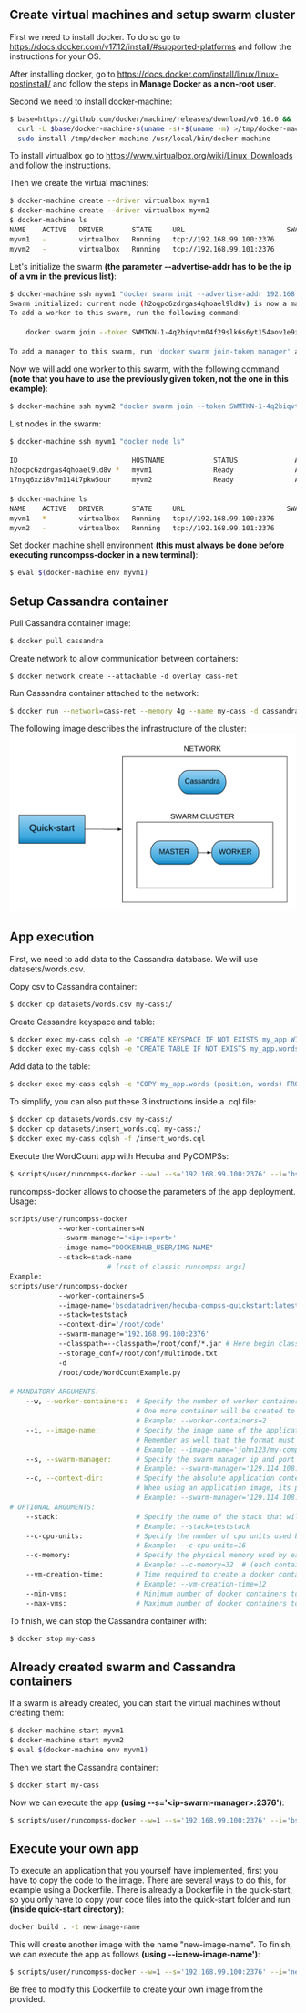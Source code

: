 ## Create virtual machines and setup swarm cluster
First we need to install docker. To do so go to https://docs.docker.com/v17.12/install/#supported-platforms and follow the instructions for your OS.

After installing docker, go to https://docs.docker.com/install/linux/linux-postinstall/ and follow the steps in **Manage Docker as a non-root user**.

Second we need to install docker-machine:
```bash
$ base=https://github.com/docker/machine/releases/download/v0.16.0 &&
  curl -L $base/docker-machine-$(uname -s)-$(uname -m) >/tmp/docker-machine &&
  sudo install /tmp/docker-machine /usr/local/bin/docker-machine
```
To install virtualbox go to https://www.virtualbox.org/wiki/Linux_Downloads and follow the instructions.

Then we create the virtual machines:
```bash
$ docker-machine create --driver virtualbox myvm1
$ docker-machine create --driver virtualbox myvm2
$ docker-machine ls
NAME    ACTIVE   DRIVER       STATE     URL                         SWARM   DOCKER     ERRORS
myvm1   -        virtualbox   Running   tcp://192.168.99.100:2376           v18.09.6   
myvm2   -        virtualbox   Running   tcp://192.168.99.101:2376           v18.09.6   
```
Let's initialize the swarm **(the parameter --advertise-addr has to be the ip of a vm in the previous list)**:
```bash
$ docker-machine ssh myvm1 "docker swarm init --advertise-addr 192.168.99.100"
Swarm initialized: current node (h2oqpc6zdrgas4qhoael9ld8v) is now a manager.
To add a worker to this swarm, run the following command:

    docker swarm join --token SWMTKN-1-4q2biqvtm04f29slk6s6yt154aov1e9z98gu7jol24xte8eeqj-6qcoshxgy2stl7wihhyq81vm8 192.168.99.100:2377
    
To add a manager to this swarm, run 'docker swarm join-token manager' and follow the instructions.
```
Now we will add one worker to this swarm, with the following command **(note that you have to use the previously given token, not the one in this example)**:
```bash
$ docker-machine ssh myvm2 "docker swarm join --token SWMTKN-1-4q2biqvtm04f29slk6s6yt154aov1e9z98gu7jol24xte8eeqj-6qcoshxgy2stl7wihhyq81vm8 192.168.99.100:2377"
```
List nodes in the swarm:
```bash
$ docker-machine ssh myvm1 "docker node ls"

ID                            HOSTNAME            STATUS              AVAILABILITY        MANAGER STATUS      ENGINE VERSION
h2oqpc6zdrgas4qhoael9ld8v *   myvm1               Ready               Active              Leader              18.09.6
17nyq6xzi8v7m114i7pkw5our     myvm2               Ready               Active                                  18.09.6

$ docker-machine ls
NAME    ACTIVE   DRIVER       STATE     URL                         SWARM   DOCKER     ERRORS
myvm1   *        virtualbox   Running   tcp://192.168.99.100:2376           v18.09.6   
myvm2   -        virtualbox   Running   tcp://192.168.99.101:2376           v18.09.6
```
Set docker machine shell environment **(this must always be done before executing runcompss-docker in a new terminal)**:
```bash
$ eval $(docker-machine env myvm1)
```
## Setup Cassandra container
Pull Cassandra container image:
```bash
$ docker pull cassandra
```
Create network to allow communication between containers:
```
$ docker network create --attachable -d overlay cass-net
```
Run Cassandra container attached to the network:
```bash
$ docker run --network=cass-net --memory 4g --name my-cass -d cassandra
```
The following image describes the infrastructure of the cluster:
![Quickstart](Quickstart.png)
## App execution
First, we need to add data to the Cassandra database. We will use datasets/words.csv.

Copy csv to Cassandra container:
```bash
$ docker cp datasets/words.csv my-cass:/
```
Create Cassandra keyspace and table:
```bash
$ docker exec my-cass cqlsh -e "CREATE KEYSPACE IF NOT EXISTS my_app WITH replication = {'class': 'SimpleStrategy', 'replication_factor': 1};"
$ docker exec my-cass cqlsh -e "CREATE TABLE IF NOT EXISTS my_app.words (position int PRIMARY KEY, words text);"
```
Add data to the table:
```bash
$ docker exec my-cass cqlsh -e "COPY my_app.words (position, words) FROM '/words.csv' WITH HEADER = TRUE;"
```
To simplify, you can also put these 3 instructions inside a .cql file:
```bash
$ docker cp datasets/words.csv my-cass:/
$ docker cp datasets/insert_words.cql my-cass:/
$ docker exec my-cass cqlsh -f /insert_words.cql
```
Execute the WordCount app with Hecuba and PyCOMPSs:
```bash
$ scripts/user/runcompss-docker --w=1 --s='192.168.99.100:2376' --i='bscdatadriven/hecuba-compss-quickstart:latest' --stack=teststack --context-dir='/root/code' --classpath=/root/conf/*.jar  --storage_conf=/root/conf/multinode.txt /root/code/WordCountExample.py
```
runcompss-docker allows to choose the parameters of the app deployment. Usage:
```bash
scripts/user/runcompss-docker
            --worker-containers=N
            --swarm-manager='<ip>:<port>'
            --image-name="DOCKERHUB_USER/IMG-NAME"
            --stack=stack-name
                        # [rest of classic runcompss args]
Example:
scripts/user/runcompss-docker
            --worker-containers=5
            --image-name='bscdatadriven/hecuba-compss-quickstart:latest'
            --stack=teststack
            --context-dir='/root/code'
            --swarm-manager='192.168.99.100:2376'
            --classpath=--classpath=/root/conf/*.jar # Here begin classic runcompss arguments...
            --storage_conf=/root/conf/multinode.txt
            -d
            /root/code/WordCountExample.py
            
# MANDATORY ARGUMENTS:
    --w, --worker-containers:  # Specify the number of worker containers the app will execute on.
                               # One more container will be created to host the master.
                               # Example: --worker-containers=2
    --i, --image-name:         # Specify the image name of the application image in Dockerhub. Remember you must generate this with runcompss-docker-gen-image.
                               # Remember as well that the format must be: "DOCKERHUB_USERNAME/APP_IMAGE_NAME:TAG" (the :TAG is optional).
                               # Example: --image-name='john123/my-compss-application:1.9'
    --s, --swarm-manager:      # Specify the swarm manager ip and port (format:  <ip>:<port>).
                               # Example: --swarm-manager='129.114.108.8:4000'
    --c, --context-dir:        # Specify the absolute application context directory inside the image.
                               # When using an application image, its provider must give you this information.
                               # Example: --swarm-manager='129.114.108.8:4000'
# OPTIONAL ARGUMENTS:
    --stack:                   # Specify the name of the stack that will be deployed.
                               # Example: --stack=teststack
    --c-cpu-units:             # Specify the number of cpu units used by each container (default value is 4).
                               # Example: --c-cpu-units=16
    --c-memory:                # Specify the physical memory used by each container in GB (default value is 8 GB).
                               # Example: --c-memory=32  # (each container will use 32 GB)
    --vm-creation-time:        # Time required to create a docker container on cloud (default: 60 sec)
                               # Example: --vm-creation-time=12
    --min-vms:                 # Minimum number of docker containers to run on cloud
    --max-vms:                 # Maximum number of docker containers to run on cloud
```
To finish, we can stop the Cassandra container with:
```bash
$ docker stop my-cass
```
## Already created swarm and Cassandra containers
If a swarm is already created, you can start the virtual machines without creating them:
```bash
$ docker-machine start myvm1
$ docker-machine start myvm2
$ eval $(docker-machine env myvm1)
```
Then we start the Cassandra container:
```bash
$ docker start my-cass
```
Now we can execute the app **(using --s='\<ip-swarm-manager>:2376')**:
```bash
$ scripts/user/runcompss-docker --w=1 --s='192.168.99.100:2376' --i='bscdatadriven/hecuba-compss-quickstart:latest' --stack=teststack --context-dir='/root/code' --classpath=/root/conf/*.jar  --storage_conf=/root/conf/multinode.txt /root/code/WordCountExample.py
```
## Execute your own app
To execute an application that you yourself have implemented, first you have to copy the code to the image. There are several ways to do this, for example using a Dockerfile.
There is already a Dockerfile in the quick-start, so you only have to copy your code files into the quick-start folder and run **(inside quick-start directory)**:
```bash
docker build . -t new-image-name
```
This will create another image with the name "new-image-name".
To finish, we can execute the app as follows **(using --i=new-image-name')**:
```bash
$ scripts/user/runcompss-docker --w=1 --s='192.168.99.100:2376' --i='new-image-name' --stack=teststack --context-dir='/code/' --classpath=/root/conf/*.jar  --storage_conf=/root/conf/multinode.txt /code/myfile.py
```
Be free to modify this Dockerfile to create your own image from the provided.
